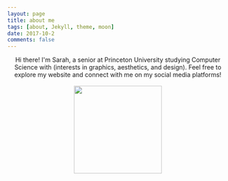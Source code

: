 ```yaml
---
layout: page
title: about me
tags: [about, Jekyll, theme, moon]
date: 2017-10-2
comments: false
---
```

    
<center>
	<a href="http://sp37344.github.io/"></a> Hi there! I'm Sarah, a senior at Princeton University studying Computer Science with (interests in graphics, aesthetics, and design). Feel free to explore my website and connect with me on my social media platforms! <br><br>
	<img src="{{ site.url }}/assets/img/photo.png" align="middle" style="width:200px;height:200px;">	
</center>
